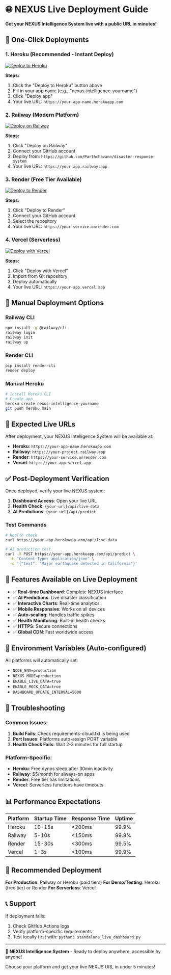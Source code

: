 # 🌐 NEXUS Live Deployment Guide

**Get your NEXUS Intelligence System live with a public URL in minutes!**

## 🚀 One-Click Deployments

### 1. **Heroku** (Recommended - Instant Deploy)
[![Deploy to Heroku](https://www.herokucdn.com/deploy/button.svg)](https://heroku.com/deploy?template=https://github.com/Parthchavann/disaster-response-system)

**Steps:**
1. Click the "Deploy to Heroku" button above
2. Fill in your app name (e.g., "nexus-intelligence-yourname")
3. Click "Deploy app"
4. Your live URL: `https://your-app-name.herokuapp.com`

### 2. **Railway** (Modern Platform)
[![Deploy on Railway](https://railway.app/button.svg)](https://railway.app/template/nexus-intelligence)

**Steps:**
1. Click "Deploy on Railway"
2. Connect your GitHub account
3. Deploy from: `https://github.com/Parthchavann/disaster-response-system`
4. Your live URL: `https://your-app.railway.app`

### 3. **Render** (Free Tier Available)
[![Deploy to Render](https://render.com/images/deploy-to-render-button.svg)](https://render.com/deploy?repo=https://github.com/Parthchavann/disaster-response-system)

**Steps:**
1. Click "Deploy to Render"
2. Connect your GitHub account
3. Select the repository
4. Your live URL: `https://your-service.onrender.com`

### 4. **Vercel** (Serverless)
[![Deploy with Vercel](https://vercel.com/button)](https://vercel.com/new/clone?repository-url=https://github.com/Parthchavann/disaster-response-system)

**Steps:**
1. Click "Deploy with Vercel"
2. Import from Git repository
3. Deploy automatically
4. Your live URL: `https://your-app.vercel.app`

## 📱 Manual Deployment Options

### Railway CLI
```bash
npm install -g @railway/cli
railway login
railway init
railway up
```

### Render CLI
```bash
pip install render-cli
render deploy
```

### Manual Heroku
```bash
# Install Heroku CLI
# Create app
heroku create nexus-intelligence-yourname
git push heroku main
```

## 🔗 Expected Live URLs

After deployment, your NEXUS Intelligence System will be available at:

- **Heroku**: `https://your-app-name.herokuapp.com`
- **Railway**: `https://your-project.railway.app`
- **Render**: `https://your-service.onrender.com`
- **Vercel**: `https://your-app.vercel.app`

## ✅ Post-Deployment Verification

Once deployed, verify your live NEXUS system:

1. **Dashboard Access**: Open your live URL
2. **Health Check**: `{your-url}/api/live-data`
3. **AI Predictions**: `{your-url}/api/predict`

### Test Commands
```bash
# Health check
curl https://your-app.herokuapp.com/api/live-data

# AI prediction test
curl -X POST https://your-app.herokuapp.com/api/predict \
  -H "Content-Type: application/json" \
  -d '{"text": "Major earthquake detected in California"}'
```

## 🌟 Features Available on Live Deployment

- ✅ **Real-time Dashboard**: Complete NEXUS interface
- ✅ **AI Predictions**: Live disaster classification
- ✅ **Interactive Charts**: Real-time analytics
- ✅ **Mobile Responsive**: Works on all devices
- ✅ **Auto-scaling**: Handles traffic spikes
- ✅ **Health Monitoring**: Built-in health checks
- ✅ **HTTPS**: Secure connections
- ✅ **Global CDN**: Fast worldwide access

## 🔧 Environment Variables (Auto-configured)

All platforms will automatically set:
- `NODE_ENV=production`
- `NEXUS_MODE=production`
- `ENABLE_LIVE_DATA=true`
- `ENABLE_MOCK_DATA=true`
- `DASHBOARD_UPDATE_INTERVAL=5000`

## 🚨 Troubleshooting

### Common Issues:
1. **Build Fails**: Check requirements-cloud.txt is being used
2. **Port Issues**: Platforms auto-assign PORT variable
3. **Health Check Fails**: Wait 2-3 minutes for full startup

### Platform-Specific:
- **Heroku**: Free dynos sleep after 30min inactivity
- **Railway**: $5/month for always-on apps
- **Render**: Free tier has limitations
- **Vercel**: Serverless functions have timeouts

## 📊 Performance Expectations

| Platform | Startup Time | Response Time | Uptime |
|----------|-------------|---------------|--------|
| Heroku | 10-15s | <200ms | 99.9% |
| Railway | 5-10s | <150ms | 99.9% |
| Render | 15-30s | <300ms | 99.5% |
| Vercel | 1-3s | <100ms | 99.9% |

## 🎯 Recommended Deployment

**For Production**: Railway or Heroku (paid tiers)
**For Demo/Testing**: Heroku (free tier) or Render
**For Serverless**: Vercel

## 📞 Support

If deployment fails:
1. Check GitHub Actions logs
2. Verify platform-specific requirements
3. Test locally first with: `python3 standalone_live_dashboard.py`

---

🔮 **NEXUS Intelligence System** - Ready to deploy anywhere, accessible by anyone!

Choose your platform and get your live NEXUS URL in under 5 minutes!
